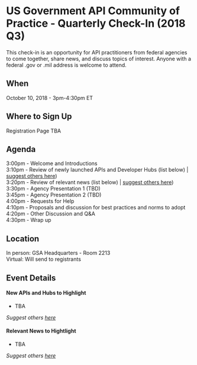 
# US Government API Community of Practice - Quarterly Check-In (2018 Q3)

This check-in is an opportunity for API practitioners from federal agencies to come together, share news, and discuss topics of interest.  Anyone with a federal .gov or .mil address is welcome to attend.  

## When

October 10, 2018 - 3pm-4:30pm ET

## Where to Sign Up 

Registration Page TBA

## Agenda 

3:00pm - Welcome and Introductions   
3:10pm - Review of newly launched APIs and Developer Hubs (list below) | [suggest others here](https://github.com/18F/wg-api/issues/13))  
3:20pm - Review of relevant news (list below) | [suggest others here](https://github.com/18F/wg-api/issues/14))  
3:30pm - Agency Presentation 1 (TBD)  
3:45pm - Agency Presentation 2 (TBD)  
4:00pm - Requests for Help   
4:10pm - Proposals and discussion for best practices and norms to adopt  
4:20pm - Other Discussion and Q&A  
4:30pm - Wrap up  

## Location 

In person: GSA Headquarters - Room 2213  
Virtual:  Will send to registrants  

## Event Details 


#### New APIs and Hubs to Highlight

* TBA

_Suggest others [here](https://github.com/18F/wg-api/issues/13)_

#### Relevant News to Hightlight 

* TBA

_Suggest others [here](https://github.com/18F/wg-api/issues/14)_
